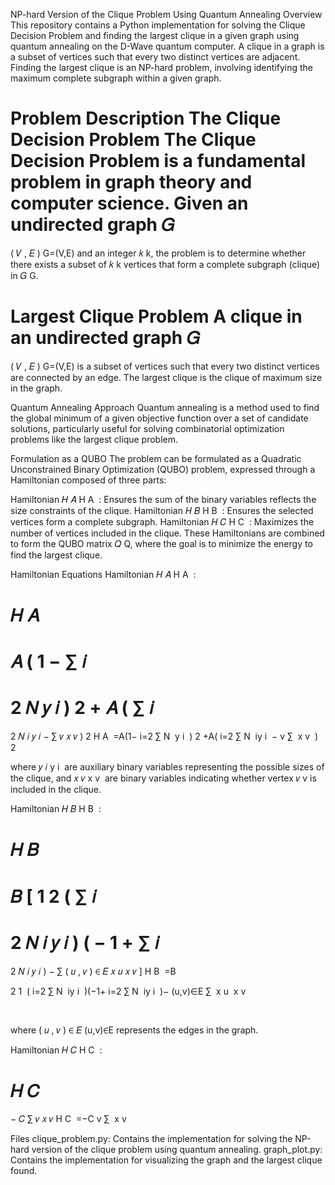 NP-hard Version of the Clique Problem Using Quantum Annealing
Overview
This repository contains a Python implementation for solving the Clique Decision Problem and finding the largest clique in a given graph using quantum annealing on the D-Wave quantum computer. A clique in a graph is a subset of vertices such that every two distinct vertices are adjacent. Finding the largest clique is an NP-hard problem, involving identifying the maximum complete subgraph within a given graph.

Problem Description
The Clique Decision Problem
The Clique Decision Problem is a fundamental problem in graph theory and computer science. Given an undirected graph 
𝐺
=
(
𝑉
,
𝐸
)
G=(V,E) and an integer 
𝑘
k, the problem is to determine whether there exists a subset of 
𝑘
k vertices that form a complete subgraph (clique) in 
𝐺
G.

Largest Clique Problem
A clique in an undirected graph 
𝐺
=
(
𝑉
,
𝐸
)
G=(V,E) is a subset of vertices such that every two distinct vertices are connected by an edge. The largest clique is the clique of maximum size in the graph.

Quantum Annealing Approach
Quantum annealing is a method used to find the global minimum of a given objective function over a set of candidate solutions, particularly useful for solving combinatorial optimization problems like the largest clique problem.

Formulation as a QUBO
The problem can be formulated as a Quadratic Unconstrained Binary Optimization (QUBO) problem, expressed through a Hamiltonian composed of three parts:

Hamiltonian 
𝐻
𝐴
H 
A
​
 : Ensures the sum of the binary variables reflects the size constraints of the clique.
Hamiltonian 
𝐻
𝐵
H 
B
​
 : Ensures the selected vertices form a complete subgraph.
Hamiltonian 
𝐻
𝐶
H 
C
​
 : Maximizes the number of vertices included in the clique.
These Hamiltonians are combined to form the QUBO matrix 
𝑄
Q, where the goal is to minimize the energy to find the largest clique.

Hamiltonian Equations
Hamiltonian 
𝐻
𝐴
H 
A
​
 :

𝐻
𝐴
=
𝐴
(
1
−
∑
𝑖
=
2
𝑁
𝑦
𝑖
)
2
+
𝐴
(
∑
𝑖
=
2
𝑁
𝑖
𝑦
𝑖
−
∑
𝑣
𝑥
𝑣
)
2
H 
A
​
 =A(1− 
i=2
∑
N
​
 y 
i
​
 ) 
2
 +A( 
i=2
∑
N
​
 iy 
i
​
 − 
v
∑
​
 x 
v
​
 ) 
2
 
where 
𝑦
𝑖
y 
i
​
  are auxiliary binary variables representing the possible sizes of the clique, and 
𝑥
𝑣
x 
v
​
  are binary variables indicating whether vertex 
𝑣
v is included in the clique.

Hamiltonian 
𝐻
𝐵
H 
B
​
 :

𝐻
𝐵
=
𝐵
[
1
2
(
∑
𝑖
=
2
𝑁
𝑖
𝑦
𝑖
)
(
−
1
+
∑
𝑖
=
2
𝑁
𝑖
𝑦
𝑖
)
−
∑
(
𝑢
,
𝑣
)
∈
𝐸
𝑥
𝑢
𝑥
𝑣
]
H 
B
​
 =B 
​
  
2
1
​
 ( 
i=2
∑
N
​
 iy 
i
​
 )(−1+ 
i=2
∑
N
​
 iy 
i
​
 )− 
(u,v)∈E
∑
​
 x 
u
​
 x 
v
​
  
​
 
where 
(
𝑢
,
𝑣
)
∈
𝐸
(u,v)∈E represents the edges in the graph.

Hamiltonian 
𝐻
𝐶
H 
C
​
 :

𝐻
𝐶
=
−
𝐶
∑
𝑣
𝑥
𝑣
H 
C
​
 =−C 
v
∑
​
 x 
v
​
 
Files
clique_problem.py: Contains the implementation for solving the NP-hard version of the clique problem using quantum annealing.
graph_plot.py: Contains the implementation for visualizing the graph and the largest clique found.
